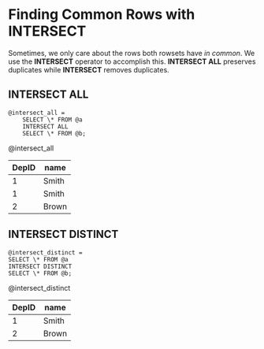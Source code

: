 


# Finding Common Rows with INTERSECT

Sometimes, we only care about the rows both rowsets have _in common_. We use the **INTERSECT** operator to accomplish this. **INTERSECT ALL** preserves duplicates while **INTERSECT** removes duplicates.

## INTERSECT ALL

```
@intersect_all =
    SELECT \* FROM @a
    INTERSECT ALL
    SELECT \* FROM @b;
```

@intersect_all

| DepID | name |
| --- | --- |
| 1 | Smith |
| 1 | Smith |
| 2 | Brown |

## INTERSECT DISTINCT

```
@intersect_distinct =
SELECT \* FROM @a
INTERSECT DISTINCT
SELECT \* FROM @b;
```

@intersect_distinct

| DepID | name |
| --- | --- |
| 1 | Smith |
| 2 | Brown |

